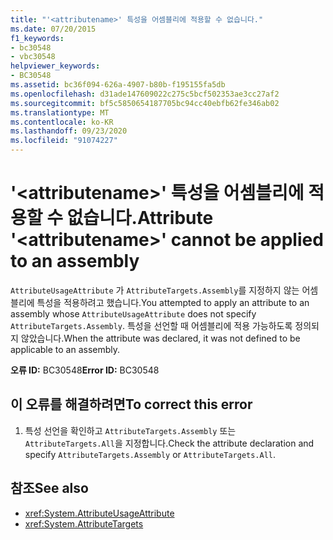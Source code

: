 ```yaml
---
title: "'<attributename>' 특성을 어셈블리에 적용할 수 없습니다."
ms.date: 07/20/2015
f1_keywords:
- bc30548
- vbc30548
helpviewer_keywords:
- BC30548
ms.assetid: bc36f094-626a-4907-b80b-f195155fa5db
ms.openlocfilehash: d31ade147609022c275c5bcf502353ae3cc27af2
ms.sourcegitcommit: bf5c5850654187705bc94cc40ebfb62fe346ab02
ms.translationtype: MT
ms.contentlocale: ko-KR
ms.lasthandoff: 09/23/2020
ms.locfileid: "91074227"
---
```

# <a name="attribute-attributename-cannot-be-applied-to-an-assembly"></a><span data-ttu-id="5e887-102">'\<attributename>' 특성을 어셈블리에 적용할 수 없습니다.</span><span class="sxs-lookup"><span data-stu-id="5e887-102">Attribute '\<attributename>' cannot be applied to an assembly</span></span>

<span data-ttu-id="5e887-103">`AttributeUsageAttribute` 가 `AttributeTargets.Assembly`를 지정하지 않는 어셈블리에 특성을 적용하려고 했습니다.</span><span class="sxs-lookup"><span data-stu-id="5e887-103">You attempted to apply an attribute to an assembly whose `AttributeUsageAttribute` does not specify `AttributeTargets.Assembly`.</span></span> <span data-ttu-id="5e887-104">특성을 선언할 때 어셈블리에 적용 가능하도록 정의되지 않았습니다.</span><span class="sxs-lookup"><span data-stu-id="5e887-104">When the attribute was declared, it was not defined to be applicable to an assembly.</span></span>  
  
 <span data-ttu-id="5e887-105">**오류 ID:** BC30548</span><span class="sxs-lookup"><span data-stu-id="5e887-105">**Error ID:** BC30548</span></span>  
  
## <a name="to-correct-this-error"></a><span data-ttu-id="5e887-106">이 오류를 해결하려면</span><span class="sxs-lookup"><span data-stu-id="5e887-106">To correct this error</span></span>  
  
1. <span data-ttu-id="5e887-107">특성 선언을 확인하고 `AttributeTargets.Assembly` 또는 `AttributeTargets.All`을 지정합니다.</span><span class="sxs-lookup"><span data-stu-id="5e887-107">Check the attribute declaration and specify `AttributeTargets.Assembly` or `AttributeTargets.All`.</span></span>  
  
## <a name="see-also"></a><span data-ttu-id="5e887-108">참조</span><span class="sxs-lookup"><span data-stu-id="5e887-108">See also</span></span>

- <xref:System.AttributeUsageAttribute>
- <xref:System.AttributeTargets>
